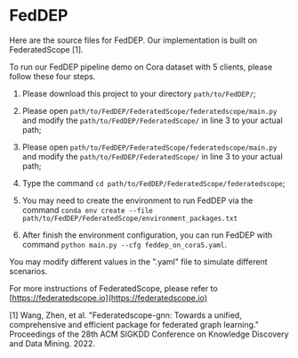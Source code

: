 # FedDEP
Here are the source files for FedDEP. Our implementation is built on FederatedScope [1].

To run our FedDEP pipeline demo on Cora dataset with 5 clients, please follow these four steps.

1. Please download this project to your directory `path/to/FedDEP/`;

2. Please open `path/to/FedDEP/FederatedScope/federatedscope/main.py` and modify the `path/to/FedDEP/FederatedScope/` in line 3 to your actual path;
 
3. Please open `path/to/FedDEP/FederatedScope/federatedscope/main.py` and modify the `path/to/FedDEP/FederatedScope/` in line 3 to your actual path;

4. Type the command `cd path/to/FedDEP/FederatedScope/federatedscope`;

5. You may need to create the environment to run FedDEP via the command `conda env create --file path/to/FedDEP/FederatedScope/environment_packages.txt`

6. After finish the environment configuration, you can run FedDEP with command `python main.py --cfg feddep_on_cora5.yaml`.

You may modify different values in the ".yaml" file to simulate different scenarios. 

For more instructions of FederatedScope, please refer to [https://federatedscope.io](https://federatedscope.io)

[1] Wang, Zhen, et al. "Federatedscope-gnn: Towards a unified, comprehensive and efficient package for federated graph learning." Proceedings of the 28th ACM SIGKDD Conference on Knowledge Discovery and Data Mining. 2022.
